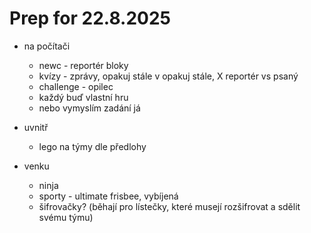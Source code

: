# Prep for 22.8.2025

- na počítači
  - newc - reportér bloky
  - kvízy - zprávy, opakuj stále v opakuj stále, X reportér vs psaný
  - challenge - opilec
  - každý buď vlastní hru
  - nebo vymyslím zadání já

- uvnitř
  - lego na týmy dle předlohy

- venku
  - ninja
  - sporty - ultimate frisbee, vybíjená
  - šifrovačky? (běhají pro lístečky, které musejí rozšifrovat a sdělit svému týmu)